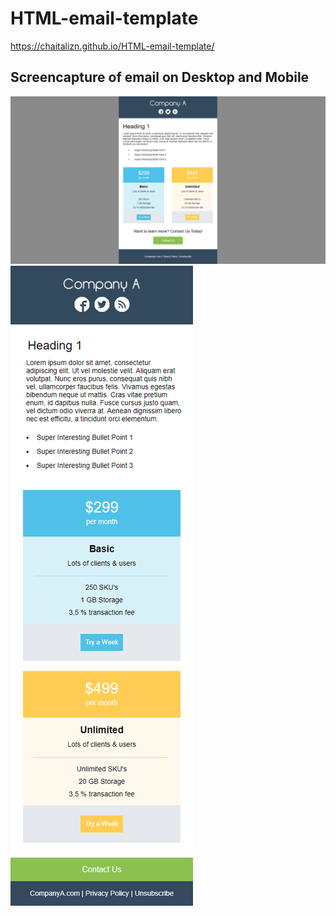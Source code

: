 # HTML-email-template

https://chaitalizn.github.io/HTML-email-template/

## Screencapture of email on Desktop and Mobile 
![desktop](img/Desktop_design.png)
![mobile](img/Mobile_design.png)
